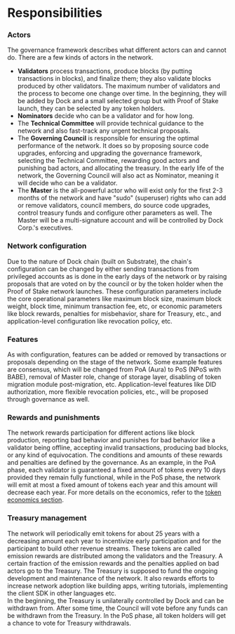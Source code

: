 # Responsibilities

### Actors

The governance framework describes what different actors can and cannot do. There are a few kinds of actors in the network.

* **Validators** process transactions, produce blocks \(by putting transactions in blocks\), and finalize them; they also validate blocks produced by other validators. The maximum number of validators and the process to become one change over time. In the beginning, they will be added by Dock and a small selected group but with Proof of Stake launch, they can be selected by any token holders.
* **Nominators** decide who can be a validator and for how long.
* The **Technical Committee** will provide technical guidance to the network and also fast-track any urgent technical proposals.
* The **Governing Council** is responsible for ensuring the optimal performance of the network. It does so by proposing source code upgrades, enforcing and upgrading the governance framework, selecting the Technical Committee, rewarding good actors and punishing bad actors, and allocating the treasury. In the early life of the network, the Governing Council will also act as Nominator, meaning it will decide who can be a validator.
* The **Master** is the all-powerful actor who will exist only for the first 2-3 months of the network and have "sudo" \(superuser\) rights who can add or remove validators, council members, do source code upgrades, control treasury funds and configure other parameters as well. The Master will be a multi-signature account and will be controlled by Dock Corp.'s executives.

### Network configuration

Due to the nature of Dock chain \(built on Substrate\), the chain's configuration can be changed by either sending transactions from privileged accounts as is done in the early days of the network or by raising proposals that are voted on by the council or by the token holder when the Proof of Stake network launches. These configuration parameters include the core operational parameters like maximum block size, maximum block weight, block time, minimum transaction fee, etc, or economic parameters like block rewards, penalties for misbehavior, share for Treasury, etc., and application-level configuration like revocation policy, etc.

### Features

As with configuration, features can be added or removed by transactions or proposals depending on the stage of the network. Some example features are consensus, which will be changed from PoA \(Aura\) to PoS \(NPoS with BABE\), removal of Master role, change of storage layer, disabling of token migration module post-migration, etc. Application-level features like DID authorization, more flexible revocation policies, etc., will be proposed through governance as well.

### Rewards and punishments

The network rewards participation for different actions like block production, reporting bad behavior and punishes for bad behavior like a validator being offline, accepting invalid transactions, producing bad blocks, or any kind of equivocation. The conditions and amounts of these rewards and penalties are defined by the governance. As an example, in the PoA phase, each validator is guaranteed a fixed amount of tokens every 10 days provided they remain fully functional, while in the PoS phase, the network will emit at most a fixed amount of tokens each year and this amount will decrease each year. For more details on the economics, refer to the [token economics section](../token-economics/).

### Treasury management

The network will periodically emit tokens for about 25 years with a decreasing amount each year to incentivize early participation and for the participant to build other revenue streams. These tokens are called emission rewards are distributed among the validators and the Treasury. A certain fraction of the emission rewards and the penalties applied on bad actors go to the Treasury. The Treasury is supposed to fund the ongoing development and maintenance of the network. It also rewards efforts to increase network adoption like building apps, writing tutorials, implementing the client SDK in other languages etc.   
In the beginning, the Treasury is unilaterally controlled by Dock and can be withdrawn from. After some time, the Council will vote before any funds can be withdrawn from the Treasury. In the PoS phase, all token holders will get a chance to vote for Treasury withdrawals.

